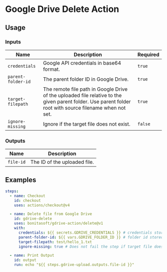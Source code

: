 # Google Drive Delete Action

## Usage

### Inputs

| Name | Description | Required |
| - | - | - |
| `credentials` | Google API credentials in base64 format. | `true` |
| `parent-folder-id` | The parent folder ID in Google Drive. | `true` |
| `target-filepath` | The remote file path in Google Drive of the uploaded file relative to the given parent folder. Use parent folder root with source filename when not set. | `true` |
| `ignore-missing` | Ignore if the target file does not exist. | `false` |

### Outputs

| Name | Description |
| - | - |
| `file-id` | The ID of the uploaded file. |

## Examples

```yaml
steps:
  - name: Checkout
    id: checkout
    uses: actions/checkout@v4

  - name: Delete file from Google Drive
    id: gdrive-delete
    uses: bonitasoft/gdrive-action/delete@v1
    with:
      credentials: ${{ secrets.GDRIVE_CREDENTIALS }} # credentials stored as a GitHub secret
      parent-folder-id: ${{ vars.GDRIVE_FOLDER_ID }} # folder id stored as a GitHub variable
      target-filepath: test/hello_1.txt
      ignore-missing: true # Does not fail the step if target file does not exists

  - name: Print Output
    id: output
    run: echo "${{ steps.gdrive-upload.outputs.file-id }}"
```
